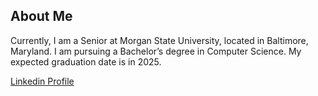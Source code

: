 ## About Me
Currently, I am a Senior at Morgan State University, located in Baltimore, Maryland. I am pursuing a Bachelor’s degree in Computer Science. My expected graduation date is in 2025.

[Linkedin Profile](https://www.linkedin.com/in/lennythecreator/)


